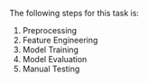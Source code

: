 The following steps for this task is:
1. Preprocessing
2. Feature Engineering
3. Model Training
4. Model Evaluation
5. Manual Testing

